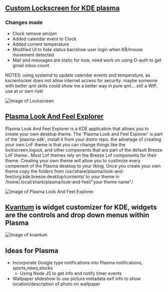 ## [Custom Lockscreen for KDE plasma](https://github.com/txhammer68/Lockscreen)

### Changes made
* Clock remove am/pm
* Added calendar event to Clock
* Added current temperature
* Modified UI to hide status bar/show user login when KB/mouse movement detected
* Mail and messages are static for now, need work on using O-auth to get gmail inbox count

NOTES:
using systemd to update calendar events and temperature, as kscrenlocker does not allow internet access for security.
  maybe someone with better qml skills could show me a better way in pure qml...
  still a WIP, use at ur own risk!
  
![Image of Lockscreen](https://txhammer68.github.io/docs/images/screenlocker.gif)

## [Plasma Look And Feel Explorer](https://userbase.kde.org/Plasma/Create_a_Look_and_Feel_Package)
  Plasma Look And Feel Explorer is a KDE application that allows you to create your own desktop theme.
  The 'Plasma Look and Feel Explorer' is part of the 'plasma-sdk', install it from your distro repo.
  the advatage of creating your own LnF theme is that you can change things like the lockscreen,logout, 
  and other compenents that are part of the default Breeze LnF theme...Most Lnf themes rely on the Breeze Lnf compenents 
  for their theme. Creating your own theme will allow you to custimize every compenent of the Plasma desktop to your liking.
  Once you create your own theme copy the folders from /usr/share/plasma/look-and-feel/org.kde.breeze.desktop/contents/ 
  to your theme in /home/.local/share/plasma/look-and-feel/"your theme name"/
 
  ![Image of Plasma Look And Feel Explorer](https://i.imgur.com/yPkUl3M.png)


## [Kvantum](https://github.com/tsujan/Kvantum/tree/master/Kvantum) is widget customizer for KDE, widgets are the controls and drop down menus within Plasma

![Image of kvantum](https://github.com/tsujan/Kvantum/raw/master/Kvantum/screenshots/Default.png?raw=true)

## Ideas for Plasma
* Incorporate Google type notifications into Plasma notifications, sports,news,stocks
  * Using Node JS to get info and notify timer events
* Wallpaper slideshow to use picture metadata exif info to show location/description of photo on wallpaper

